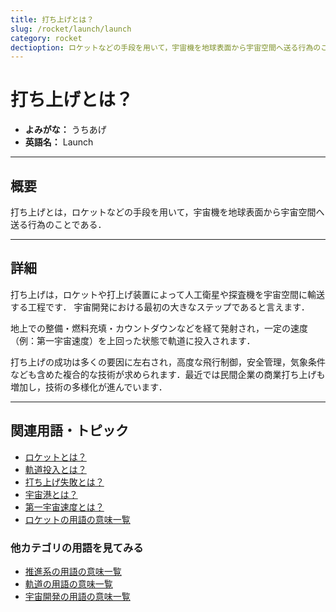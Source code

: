 ```yaml
---
title: 打ち上げとは？
slug: /rocket/launch/launch
category: rocket
dectioption: ロケットなどの手段を用いて，宇宙機を地球表面から宇宙空間へ送る行為のことである打ち上げの意味・定義・内容について解説します．
---
```


# 打ち上げとは？

- **よみがな：** うちあげ  
- **英語名：** Launch  

---

## 概要

打ち上げとは，ロケットなどの手段を用いて，宇宙機を地球表面から宇宙空間へ送る行為のことである．

---

## 詳細

打ち上げは，ロケットや打上げ装置によって人工衛星や探査機を宇宙空間に輸送する工程です．
宇宙開発における最初の大きなステップであると言えます．

地上での整備・燃料充填・カウントダウンなどを経て発射され，一定の速度（例：第一宇宙速度）を上回った状態で軌道に投入されます．

打ち上げの成功は多くの要因に左右され，高度な飛行制御，安全管理，気象条件なども含めた複合的な技術が求められます．最近では民間企業の商業打ち上げも増加し，技術の多様化が進んでいます．

---

## 関連用語・トピック

- [ロケットとは？](/docs/rocket/rocket)
- [軌道投入とは？](/docs/orbit/operation/orbital-insertion)
- [打ち上げ失敗とは？](/docs/rocket/launch/launch-failure)
- [宇宙港とは？](/docs/rocket/type/spaceport)
- [第一宇宙速度とは？](/docs/orbit/mechanics/first-cosmic-velocity)
- [ロケットの用語の意味一覧](/docs/category/rocket)

### 他カテゴリの用語を見てみる
- [推進系の用語の意味一覧](/docs/category/propulsion)
- [軌道の用語の意味一覧](/docs/category/orbit)
- [宇宙開発の用語の意味一覧](/docs/category/glossary)
